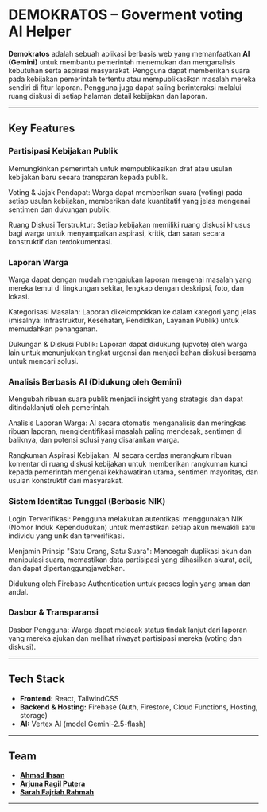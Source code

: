 # DEMOKRATOS – Goverment voting AI Helper

**Demokratos** adalah sebuah aplikasi berbasis web yang memanfaatkan **AI (Gemini)** untuk membantu pemerintah menemukan dan menganalisis kebutuhan serta aspirasi masyarakat.
Pengguna dapat memberikan suara pada kebijakan pemerintah tertentu atau mempublikasikan masalah mereka sendiri di fitur laporan. Pengguna juga dapat saling berinteraksi melalui ruang diskusi di setiap halaman detail kebijakan dan laporan.

---

## Key Features

### Partisipasi Kebijakan Publik
Memungkinkan pemerintah untuk mempublikasikan draf atau usulan kebijakan baru secara transparan kepada publik.

Voting & Jajak Pendapat: Warga dapat memberikan suara (voting) pada setiap usulan kebijakan, memberikan data kuantitatif yang jelas mengenai sentimen dan dukungan publik.

Ruang Diskusi Terstruktur: Setiap kebijakan memiliki ruang diskusi khusus bagi warga untuk menyampaikan aspirasi, kritik, dan saran secara konstruktif dan terdokumentasi.

### Laporan Warga
Warga dapat dengan mudah mengajukan laporan mengenai masalah yang mereka temui di lingkungan sekitar, lengkap dengan deskripsi, foto, dan lokasi.

Kategorisasi Masalah: Laporan dikelompokkan ke dalam kategori yang jelas (misalnya: Infrastruktur, Kesehatan, Pendidikan, Layanan Publik) untuk memudahkan penanganan.

Dukungan & Diskusi Publik: Laporan dapat didukung (upvote) oleh warga lain untuk menunjukkan tingkat urgensi dan menjadi bahan diskusi bersama untuk mencari solusi.

### Analisis Berbasis AI (Didukung oleh Gemini)
Mengubah ribuan suara publik menjadi insight yang strategis dan dapat ditindaklanjuti oleh pemerintah.

Analisis Laporan Warga: AI secara otomatis menganalisis dan meringkas ribuan laporan, mengidentifikasi masalah paling mendesak, sentimen di baliknya, dan potensi solusi yang disarankan warga.

Rangkuman Aspirasi Kebijakan: AI secara cerdas merangkum ribuan komentar di ruang diskusi kebijakan untuk memberikan rangkuman kunci kepada pemerintah mengenai kekhawatiran utama, sentimen mayoritas, dan usulan konstruktif dari masyarakat.

### Sistem Identitas Tunggal (Berbasis NIK)
Login Terverifikasi: Pengguna melakukan autentikasi menggunakan NIK (Nomor Induk Kependudukan) untuk memastikan setiap akun mewakili satu individu yang unik dan terverifikasi.

Menjamin Prinsip "Satu Orang, Satu Suara": Mencegah duplikasi akun dan manipulasi suara, memastikan data partisipasi yang dihasilkan akurat, adil, dan dapat dipertanggungjawabkan.

Didukung oleh Firebase Authentication untuk proses login yang aman dan andal.

### Dasbor & Transparansi
Dasbor Pengguna: Warga dapat melacak status tindak lanjut dari laporan yang mereka ajukan dan melihat riwayat partisipasi mereka (voting dan diskusi).

---

##  Tech Stack
- **Frontend:** React, TailwindCSS
- **Backend & Hosting:** Firebase (Auth, Firestore, Cloud Functions, Hosting, storage)
- **AI:** Vertex AI (model Gemini-2.5-flash)

---

## Team
- [**Ahmad Ihsan**](https://github.com/amdihsann) 
- [**Arjuna Ragil Putera**](https://github.com/Arjuna-Ragil) 
- [**Sarah Fajriah Rahmah**](https://github.com/s-erzv)

---
